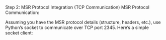 Step 2: MSR Protocol Integration (TCP Communication)
MSR Protocol Communication:

Assuming you have the MSR protocol details (structure, headers, etc.), use Python’s socket to communicate over TCP port 2345. Here’s a simple socket client: